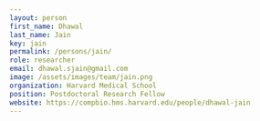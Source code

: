 ```yaml
---
layout: person
first_name: Dhawal
last_name: Jain
key: jain
permalink: /persons/jain/
role: researcher
email: dhawal.sjain@gmail.com
image: /assets/images/team/jain.png
organization: Harvard Medical School
position: Postdoctoral Research Fellow
website: https://compbio.hms.harvard.edu/people/dhawal-jain
---
```


